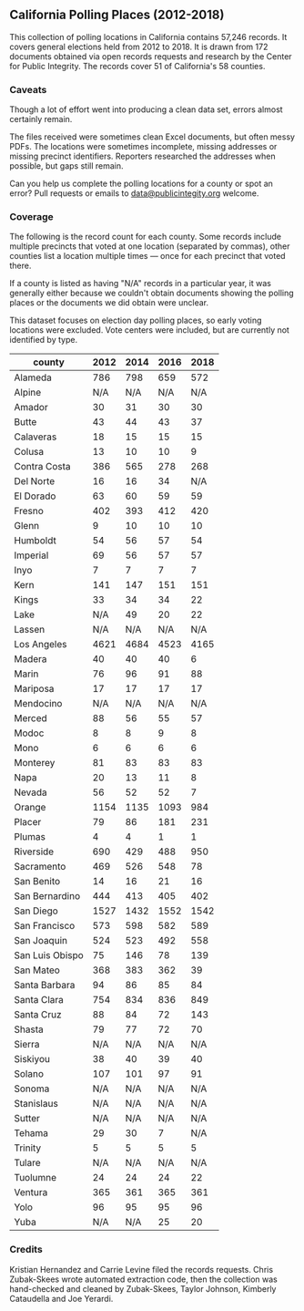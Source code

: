 
## California Polling Places (2012-2018)

This collection of polling locations in California contains 57,246 records. It covers general elections held from 2012 to 2018. It is drawn from 172 documents obtained via open records requests and research by the Center for Public Integrity. The records cover 51 of California's 58 counties.

### Caveats

Though a lot of effort went into producing a clean data set, errors almost certainly remain.

The files received were sometimes clean Excel documents, but often messy PDFs. The locations were sometimes incomplete, missing addresses or missing precinct identifiers. Reporters researched the addresses when possible, but gaps still remain.

Can you help us complete the polling locations for a county or spot an error? Pull requests or emails to data@publicintegity.org welcome.

### Coverage

The following is the record count for each county. Some records include multiple precincts that voted at one location (separated by commas), other counties list a location multiple times — once for each precinct that voted there.

If a county is listed as having "N/A" records in a particular year, it was generally either because we couldn't obtain documents showing the polling places or the documents we did obtain were unclear.

This dataset focuses on election day polling places, so early voting locations were excluded. Vote centers were included, but are currently not identified by type.

| county          | 2012 | 2014 | 2016 | 2018 |
| --------------- | ---- | ---- | ---- | ---- |
| Alameda         | 786  | 798  | 659  | 572  |
| Alpine          | N/A  | N/A  | N/A  | N/A  |
| Amador          | 30   | 31   | 30   | 30   |
| Butte           | 43   | 44   | 43   | 37   |
| Calaveras       | 18   | 15   | 15   | 15   |
| Colusa          | 13   | 10   | 10   | 9    |
| Contra Costa    | 386  | 565  | 278  | 268  |
| Del Norte       | 16   | 16   | 34   | N/A  |
| El Dorado       | 63   | 60   | 59   | 59   |
| Fresno          | 402  | 393  | 412  | 420  |
| Glenn           | 9    | 10   | 10   | 10   |
| Humboldt        | 54   | 56   | 57   | 54   |
| Imperial        | 69   | 56   | 57   | 57   |
| Inyo            | 7    | 7    | 7    | 7    |
| Kern            | 141  | 147  | 151  | 151  |
| Kings           | 33   | 34   | 34   | 22   |
| Lake            | N/A  | 49   | 20   | 22   |
| Lassen          | N/A  | N/A  | N/A  | N/A  |
| Los Angeles     | 4621 | 4684 | 4523 | 4165 |
| Madera          | 40   | 40   | 40   | 6    |
| Marin           | 76   | 96   | 91   | 88   |
| Mariposa        | 17   | 17   | 17   | 17   |
| Mendocino       | N/A  | N/A  | N/A  | N/A  |
| Merced          | 88   | 56   | 55   | 57   |
| Modoc           | 8    | 8    | 9    | 8    |
| Mono            | 6    | 6    | 6    | 6    |
| Monterey        | 81   | 83   | 83   | 83   |
| Napa            | 20   | 13   | 11   | 8    |
| Nevada          | 56   | 52   | 52   | 7    |
| Orange          | 1154 | 1135 | 1093 | 984  |
| Placer          | 79   | 86   | 181  | 231  |
| Plumas          | 4    | 4    | 1    | 1    |
| Riverside       | 690  | 429  | 488  | 950  |
| Sacramento      | 469  | 526  | 548  | 78   |
| San Benito      | 14   | 16   | 21   | 16   |
| San Bernardino  | 444  | 413  | 405  | 402  |
| San Diego       | 1527 | 1432 | 1552 | 1542 |
| San Francisco   | 573  | 598  | 582  | 589  |
| San Joaquin     | 524  | 523  | 492  | 558  |
| San Luis Obispo | 75   | 146  | 78   | 139  |
| San Mateo       | 368  | 383  | 362  | 39   |
| Santa Barbara   | 94   | 86   | 85   | 84   |
| Santa Clara     | 754  | 834  | 836  | 849  |
| Santa Cruz      | 88   | 84   | 72   | 143  |
| Shasta          | 79   | 77   | 72   | 70   |
| Sierra          | N/A  | N/A  | N/A  | N/A  |
| Siskiyou        | 38   | 40   | 39   | 40   |
| Solano          | 107  | 101  | 97   | 91   |
| Sonoma          | N/A  | N/A  | N/A  | N/A  |
| Stanislaus      | N/A  | N/A  | N/A  | N/A  |
| Sutter          | N/A  | N/A  | N/A  | N/A  |
| Tehama          | 29   | 30   | 7    | N/A  |
| Trinity         | 5    | 5    | 5    | 5    |
| Tulare          | N/A  | N/A  | N/A  | N/A  |
| Tuolumne        | 24   | 24   | 24   | 22   |
| Ventura         | 365  | 361  | 365  | 361  |
| Yolo            | 96   | 95   | 95   | 96   |
| Yuba            | N/A  | N/A  | 25   | 20   |


### Credits

Kristian Hernandez and Carrie Levine filed the records requests. Chris Zubak-Skees wrote automated extraction code, then the collection was hand-checked and cleaned by Zubak-Skees, Taylor Johnson, Kimberly Cataudella and Joe Yerardi.
